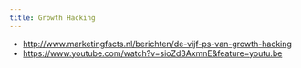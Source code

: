 ```yaml
---
title: Growth Hacking
---
```

* http://www.marketingfacts.nl/berichten/de-vijf-ps-van-growth-hacking
* https://www.youtube.com/watch?v=sioZd3AxmnE&feature=youtu.be
